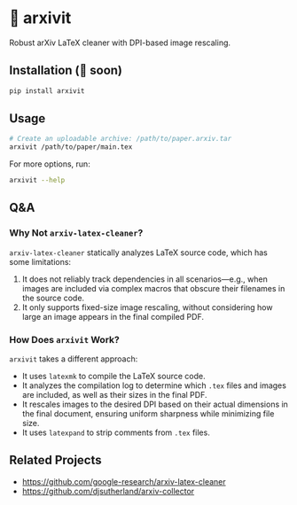 # 🧹 arxivit
Robust arXiv LaTeX cleaner with DPI-based image rescaling.

## Installation (🚧 soon)

```bash
pip install arxivit
```

## Usage  

```bash
# Create an uploadable archive: /path/to/paper.arxiv.tar
arxivit /path/to/paper/main.tex
```

For more options, run:  

```bash
arxivit --help
```

## Q&A

### Why Not `arxiv-latex-cleaner`?  

`arxiv-latex-cleaner` statically analyzes LaTeX source code, which has some limitations:  

1. It does not reliably track dependencies in all scenarios—e.g., when images are included via complex macros that obscure their filenames in the source code.  
2. It only supports fixed-size image rescaling, without considering how large an image appears in the final compiled PDF.  

### How Does `arxivit` Work?  

`arxivit` takes a different approach:  

- It uses `latexmk` to compile the LaTeX source code.  
- It analyzes the compilation log to determine which `.tex` files and images are included, as well as their sizes in the final PDF.  
- It rescales images to the desired DPI based on their actual dimensions in the final document, ensuring uniform sharpness while minimizing file size.  
- It uses `latexpand` to strip comments from `.tex` files.  

## Related Projects
- https://github.com/google-research/arxiv-latex-cleaner
- https://github.com/djsutherland/arxiv-collector
